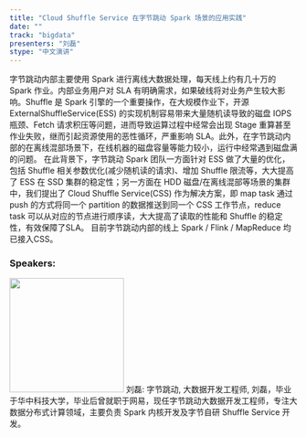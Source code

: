 ```yaml
---
title: "Cloud Shuffle Service 在字节跳动 Spark 场景的应用实践"
date: "" 
track: "bigdata"
presenters: "刘磊"
stype: "中文演讲"
---
```

字节跳动内部主要使用 Spark 进行离线大数据处理，每天线上约有几十万的 Spark 作业。内部业务用户对 SLA 有明确需求，如果破线将对业务产生较大影响。Shuffle 是 Spark 引擎的一个重要操作，在大规模作业下，开源 ExternalShuffleService(ESS) 的实现机制容易带来大量随机读导致的磁盘 IOPS 瓶颈、Fetch 请求积压等问题，进而导致运算过程中经常会出现 Stage 重算甚至作业失败，继而引起资源使用的恶性循环，严重影响 SLA。此外，在字节跳动内部的在离线混部场景下，在线机器的磁盘容量等能力较小，运行中经常遇到磁盘满的问题。
在此背景下，字节跳动 Spark 团队一方面针对 ESS 做了大量的优化，包括 Shuffle 相关参数优化(减少随机读的请求)、增加 Shuffle 限流等，大大提高了 ESS 在 SSD 集群的稳定性；另一方面在 HDD 磁盘/在离线混部等场景的集群中，我们提出了 Cloud Shuffle Service(CSS) 作为解决方案，即 map task 通过 push 的方式将同一个 partition 的数据推送到同一个 CSS 工作节点，reduce task 可以从对应的节点进行顺序读，大大提高了读取的性能和 Shuffle 的稳定性，有效保障了SLA。
目前字节跳动内部的线上 Spark / Flink / MapReduce 均已接入CSS。
 ### Speakers: 
 <img src="images/speaker/1219.png" width="200" />
 刘磊: 字节跳动, 大数据开发工程师, 刘磊，毕业于华中科技大学，毕业后曾就职于网易，现任字节跳动大数据开发工程师，专注大数据分布式计算领域，主要负责 Spark 内核开发及字节自研 Shuffle Service 开发。
 
